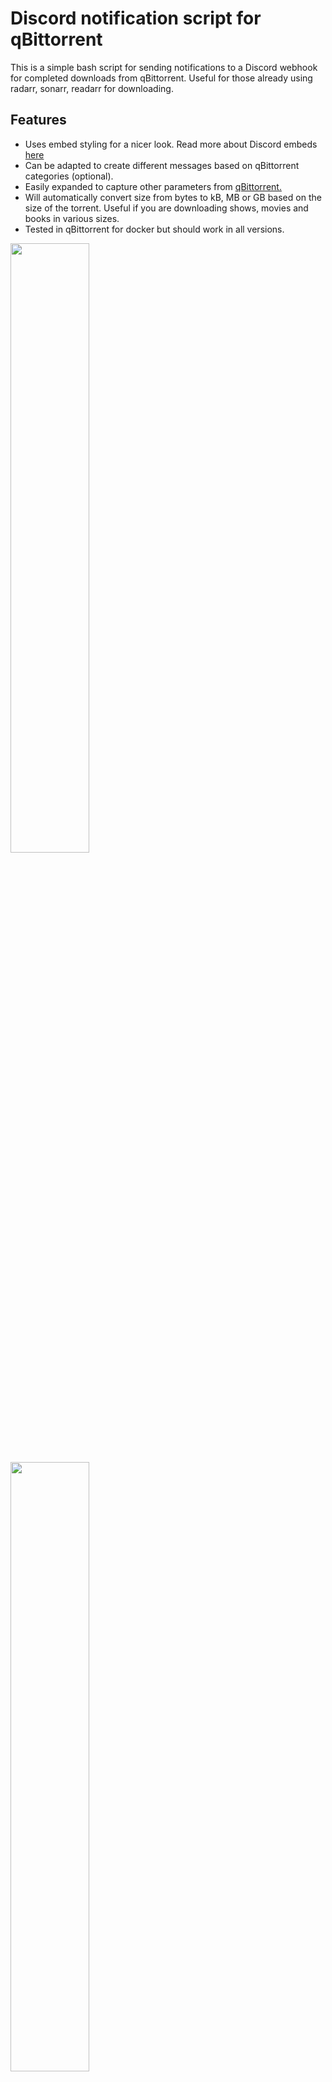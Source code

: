 # Discord notification script for qBittorrent
This is a simple bash script for sending notifications to a Discord webhook for completed downloads from qBittorrent. Useful for those already using radarr, sonarr, readarr for downloading.

## Features
* Uses embed styling for a nicer look. Read more about Discord embeds [here](https://birdie0.github.io/discord-webhooks-guide/structure/embeds.html)
* Can be adapted to create different messages based on qBittorrent categories (optional).
* Easily expanded to capture other parameters from [qBittorrent.](https://github.com/qbittorrent/qBittorrent/wiki/External-programs:-How-to)
* Will automatically convert size from bytes to kB, MB or GB based on the size of the torrent. Useful if you are downloading shows, movies and books in various sizes. 
* Tested in qBittorrent for docker but should work in all versions.

<img src="/assets/radarr.png" width="50%">
<img src="/assets/readarr.png" width="50%">
<img src="/assets/4k.png" width="50%">

## Usage
1. Create a Discord webhook URL - [instructions](https://support.discord.com/hc/en-us/articles/228383668-Intro-to-Webhooks)
2. Download the bash script and make it available to qBittorrent: `wget -qO- https://raw.githubusercontent.com/daNutzzzzz/discord_qbittorrent/main/discord_qbit_notification.sh -O /mnt/ssd1/docker/docker-data/qbittorrent/config/qBittorrent/discord_qbit_notification_grab.sh && wget -qO- https://raw.githubusercontent.com/daNutzzzzz/discord_qbittorrent/main/discord_qbit_notification.sh -O /mnt/ssd1/docker/docker-data/qbittorrent/config/qBittorrent/discord_qbit_notification_complete.sh`
3. For docker instances, ensure it is placed in a mounted folder. Make it executable with `chmod +X /mnt/ssd1/docker/docker-data/qbittorrent/config/qBittorrent/discord_qbit_notification_grab.sh && chmod +X /mnt/ssd1/docker/docker-data/qbittorrent/config/qBittorrent/discord_qbit_notification_complete.sh`. 
4. Input your Discord webhook URL at the top of the script.
5. Adapt the categories to align with your qBittorrent instance. For example, besides the usual sonarr, radarr categories, I have watch folders for manually adding torrents which I like to use for notifications.
6. You can test the script by running it in your terminal with some test parameters. For example: <code>bash /path/to/script/discord_qbit_notification.sh TestName 9999922 12 tracker.com radarr savepath</code>. If successful you should see confirmation in the terminal along with a discord notification.
7. Add the following to 'run external program on torrent completion' under your qBittorrent settings:
`
/path/to/script/discord_qbit_notification_grab.sh "%N" "%Z" "%C" "%T" "%L" "%D"
/path/to/script/discord_qbit_notification_complete.sh "%N" "%Z" "%C" "%T" "%L" "%D"
`
***Note:*** The order of the parameters is important as they are captured accordingly in the script, make sure to edit accordingly if adapting the script for different parameters.
9. Done!

## Tip: adding categories to watched folders in qBittorrent (docker)
If you're using qBittorrent through [linuxserver's container](https://hub.docker.com/r/linuxserver/qbittorrent), the webUI doesn't surface a way to add categories to watched folders. To do this, you have to edit the `watched_folders.json` file located in the containers config folder. The path will be something like `containerConfig/qbittorrent/qBittorrent/watched_folders.json`.

## Using on Synology systems
See this [issue](https://github.com/uncapped1599/discord_qbittorrent/issues/1). The bc package is not included with Synology so you will have to adapt the script by removing the `bc` related functions or find ways to install bc via a package manager.
